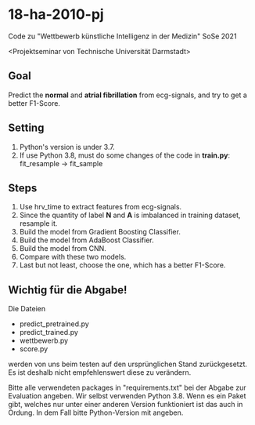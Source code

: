 # 18-ha-2010-pj
Code zu "Wettbewerb künstliche Intelligenz in der Medizin" SoSe 2021

<Projektseminar von Technische Universität Darmstadt>

## Goal
Predict the **normal** and **atrial fibrillation** from ecg-signals, and try to get a better F1-Score.

## Setting
1. Python's version is under 3.7.
2. If use Python 3.8, must do some changes of the code in **train.py**: fit_resample -> fit_sample

## Steps
1. Use hrv_time to extract features from ecg-signals.
2. Since the quantity of label **N** and **A** is imbalanced in training dataset, resample it.
3. Build the model from Gradient Boosting Classifier.
4. Build the model from AdaBoost Classifier.
5. Build the model from CNN.
6. Compare with these two models.
7. Last but not least, choose the one, which has a better F1-Score.
    
    
## Wichtig für die Abgabe!

Die Dateien 
- predict_pretrained.py
- predict_trained.py
- wettbewerb.py
- score.py

werden von uns beim testen auf den ursprünglichen Stand zurückgesetzt. Es ist deshalb nicht empfehlenswert diese zu verändern.

Bitte alle verwendeten packages in "requirements.txt" bei der Abgabe zur Evaluation angeben. Wir selbst verwenden Python 3.8. Wenn es ein Paket gibt, welches nur unter einer anderen Version funktioniert ist das auch in Ordung. In dem Fall bitte Python-Version mit angeben.
